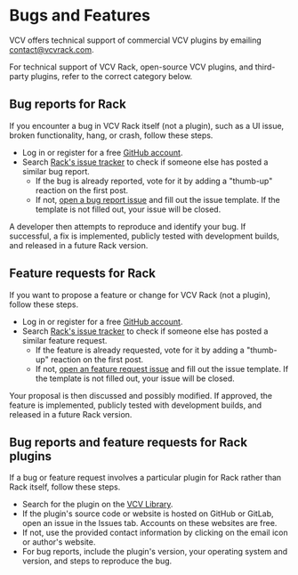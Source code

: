 # Bugs and Features

VCV offers technical support of commercial VCV plugins by emailing <contact@vcvrack.com>.

For technical support of VCV Rack, open-source VCV plugins, and third-party plugins, refer to the correct category below.

## Bug reports for Rack

If you encounter a bug in VCV Rack itself (not a plugin), such as a UI issue, broken functionality, hang, or crash, follow these steps.

- Log in or register for a free [GitHub account](https://github.com/).
- Search [Rack's issue tracker](https://github.com/VCVRack/Rack/issues?q=is%3Aissue+is%3Aopen+sort%3Areactions-%2B1-desc) to check if someone else has posted a similar bug report.
	- If the bug is already reported, vote for it by adding a "thumb-up" reaction on the first post.
	- If not, [open a bug report issue](https://github.com/VCVRack/Rack/issues/new?template=bug_report.md) and fill out the issue template.
	If the template is not filled out, your issue will be closed.

A developer then attempts to reproduce and identify your bug.
If successful, a fix is implemented, publicly tested with development builds, and released in a future Rack version.

## Feature requests for Rack

If you want to propose a feature or change for VCV Rack (not a plugin), follow these steps.

- Log in or register for a free [GitHub account](https://github.com/).
- Search [Rack's issue tracker](https://github.com/VCVRack/Rack/issues?q=is%3Aissue+is%3Aopen+sort%3Areactions-%2B1-desc) to check if someone else has posted a similar feature request.
	- If the feature is already requested, vote for it by adding a "thumb-up" reaction on the first post.
	- If not, [open an feature request issue](https://github.com/VCVRack/Rack/issues/new?template=feature_request.md) and fill out the issue template.
	If the template is not filled out, your issue will be closed.

Your proposal is then discussed and possibly modified.
If approved, the feature is implemented, publicly tested with development builds, and released in a future Rack version.

## Bug reports and feature requests for Rack plugins

If a bug or feature request involves a particular plugin for Rack rather than Rack itself, follow these steps.

- Search for the plugin on the [VCV Library](https://library.vcvrack.com/).
- If the plugin's source code or website is hosted on GitHub or GitLab, open an issue in the Issues tab. Accounts on these websites are free.
- If not, use the provided contact information by clicking on the email icon or author's website.
- For bug reports, include the plugin's version, your operating system and version, and steps to reproduce the bug.
